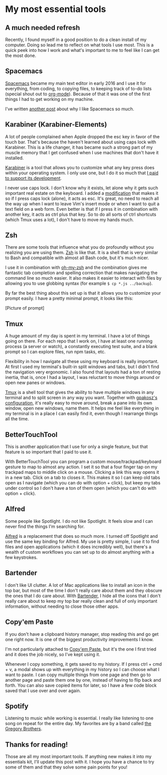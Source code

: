 # My most essential tools

## A much needed refresh

Recently, I found myself in a good position to do a clean install of my
computer. Doing so lead me to reflect on what tools I use most. This is a quick
peek into how I work and what's important to me to feel like I can get the most
done.

## Spacemacs

[Spacemacs](http://spacemacs.org/) became my main text editor in early 2016 and
I use it for everything, from coding, to copying files, to keeping track of
to-do lists (special shout out to [org-mode](http://orgmode.org/)). Because of
that it was one of the first things I had to get working on my machine.

I've written [another
post](https://medium.com/@_juancaicedo/why-i-use-spacemacs-d6c0ef1a9b00) about
why I like Spacemacs so much.

## Karabiner (Karabiner-Elements)

A lot of people complained when Apple dropped the esc key in favor of the touch
bar. That's because the haven't learned about using caps lock with Karabiner.
This is a life changer, it has became such a strong part of my muscle memory
that I get confused when I use machines that don't have it installed.

[Karabiner](https://pqrs.org/osx/karabiner/) is a tool that allows you to
customize what any key press does within your operating system. I only use one,
but I do it so much that [I paid to support its
development](https://pqrs.org/osx/karabiner/pricing.html).

I never use caps lock. I don't know why it exists, let alone why it gets such
important real estate on the keyboard. I added a
[modification](https://pqrs.org/osx/karabiner/complex_modifications/#caps_lock)
that makes it so if I press caps lock (alone), it acts as esc. It's great, no
need to reach all the way up when I want to leave Vim's insert mode or when I
want to quit a text field on a web form. Even better is that if I press it in
combination with another key, it acts as ctrl plus that key. So to do all sorts
of ctrl shortcuts (which Tmux uses a lot), I don't have to move my hands much.

## Zsh

There are some tools that influence what you do profoundly without you realizing
you are using them. [Zsh](http://www.zsh.org/) is like that. It is a shell that
is very similar to Bash and compatible with almost all Bash code, but it's much
nicer.

I use it in combination with
[oh-my-zsh](https://github.com/robbyrussell/oh-my-zsh) and the combination gives
me fantastic tab completion and spelling correction that makes navigating the
command line so much easier. It also makes it easier to interact with files by
allowing you to use globbing syntax (for example `$ cp *.js ../backup`).

By far the best thing about this set up is that it allows you to customize your
prompt easily. I have a pretty minimal prompt, it looks like this:

[Picture of prompt]

## Tmux

A huge amount of my day is spent in my terminal. I have a lot of things going on
there. For each repo that I work on, I have at least one running process (a
server or watch), a constantly executing test suite, and a blank prompt so I can
explore files, run npm tasks, etc.

Flexibility in how I navigate all these using my keyboard is really important.
At first I used my terminal's built-in split windows and tabs, but I didn't find the
navigation very ergonomic. I also found that layouts had a ton of resting
inertia, that is, once I had a layout, I was reluctant to move things around or
open new panes or windows.

[Tmux](https://github.com/tmux/tmux) is a shell tool that gives the ability to
have multiple windows in any terminal and to split screen in any way you want.
Together with [gpakosz's configuration](https://github.com/gpakosz/.tmux), it's
really easy to move around, break a pane into its own window, open new windows,
name them. It helps me feel like everything in my terminal is in a place I can
easily find it, even though I rearrange things all the time.

## BetterTouchTool

This is another application that I use for only a single feature, but that
feature is so important that I paid to use it.

With BetterTouchTool you can program a custom mouse/trackpad/keyboard gesture to
map to almost any action. I set it so that a four finger tap on my trackpad maps
to middle click on a mouse. Clicking a link this way opens it in a new tab.
Click on a tab to closes it. This makes it so I can keep old tabs open as I
navigate (which you can do with option + click), but keep my tabs under control
so I don't have a ton of them open (which you can't do with option + click).

## Alfred

Some people like Spotlight. I do not like Spotlight. It feels slow and I can
never find the things I'm searching for.

[Alfred](https://www.alfredapp.com/) is a replacement that does so much more. I
turned off Spotlight and use the same key binding for Alfred. My use is pretty
simple, I use it to find files and open applications (which it does incredibly
well), but there's a wealth of custom workflows you can set up to do almost
anything with a few keystrokes.

## Bartender

I don't like UI clutter. A lot of Mac applications like to install an icon in
the top bar, but most of the time I don't really care about them and they
obscure the ones that I do care about. With
[Bartender](https://www.macbartender.com/), I hide all the icons that I don't
really care about to keep my top bar really clean and full of only important
information, without needing to close those other apps.

## Copy'em Paste

If you don't have a clipboard history manager, stop reading this and go get one
right now. It is one of the biggest productivity improvements I know.

I'm not particularly attached to [Copy'em
Paste](http://www.apprywhere.com/copy-em-paste.html), but it's the one I first
tried and it does the job nicely, so I've kept using it.

Whenever I copy something, it gets saved to my history. If I press ctrl + cmd +
v, a modal shows up with everything in my history so I can choose what I want to
paste. I can copy multiple things from one page and then go to another page and
paste them one by one, instead of having to flip back and forth. You can also
save copied items for later, so I have a few code block saved that I use over
and over again.

## Spotify

Listening to music while working is essential. I really like listening to one
song on repeat for the entire day. My favorites are by a band called [the
Gregory Brothers](https://youtu.be/UyfCSWPFXx0).

## Thanks for reading!

Those are all my most important tools. If anything new makes it into my
essentials kit, I'll update this post with it. I hope you have a chance to try
some of them and that they solve some pain points for you!
